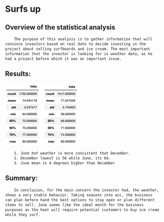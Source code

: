 # Surfs up



## Overview of the statistical analysis

        The purpose of this analysis is to gather information that will convince investors based on real date to decide investing in the project about selling surfboards and ice cream. The most important information that the investor is looking for is weather data, as he had a project before which it was an important issue. 

## Results:

![June](https://raw.githubusercontent.com/sergiocapacho/surfs_up/main/June%20Stats.png)
![December](https://raw.githubusercontent.com/sergiocapacho/surfs_up/main/Dec%20Stats.png)

        1. June hot weather is more consistent that December.
        2. December lowest is 56 while June, its 64.
        3. June mean is 4 degrees higher than December

## Summary:
        In conclusion, for the main concern the investor had, the weather, shows a very stable behavior. Taking seasons into acc, the business can plan before hand the best options to stay open or plan different items to sell. June seems like the ideal month for the business purposes as the heat will require potential customers to buy ice cream while they surf.  
